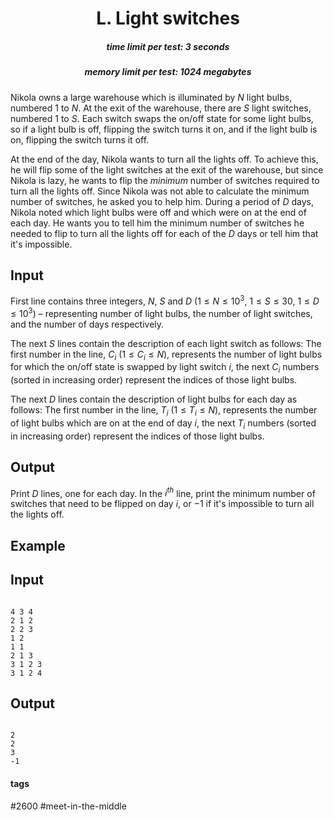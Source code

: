 <h1 style='text-align: center;'> L. Light switches</h1>

<h5 style='text-align: center;'>time limit per test: 3 seconds</h5>
<h5 style='text-align: center;'>memory limit per test: 1024 megabytes</h5>

Nikola owns a large warehouse which is illuminated by $N$ light bulbs, numbered $1$ to $N$. At the exit of the warehouse, there are $S$ light switches, numbered $1$ to $S$. Each switch swaps the on/off state for some light bulbs, so if a light bulb is off, flipping the switch turns it on, and if the light bulb is on, flipping the switch turns it off.

At the end of the day, Nikola wants to turn all the lights off. To achieve this, he will flip some of the light switches at the exit of the warehouse, but since Nikola is lazy, he wants to flip the _minimum_ number of switches required to turn all the lights off. Since Nikola was not able to calculate the minimum number of switches, he asked you to help him. During a period of $D$ days, Nikola noted which light bulbs were off and which were on at the end of each day. He wants you to tell him the minimum number of switches he needed to flip to turn all the lights off for each of the $D$ days or tell him that it's impossible.

## Input

First line contains three integers, $N$, $S$ and $D$ ($1 \leq N \leq 10^3$, $1 \leq S \leq 30$, $1 \leq D \leq 10^3$) – representing number of light bulbs, the number of light switches, and the number of days respectively.

The next $S$ lines contain the description of each light switch as follows: The first number in the line, $C_i$ ($1 \leq C_i \leq N$), represents the number of light bulbs for which the on/off state is swapped by light switch $i$, the next $C_i$ numbers (sorted in increasing order) represent the indices of those light bulbs.

The next $D$ lines contain the description of light bulbs for each day as follows: The first number in the line, $T_i$ ($1 \leq T_i \leq N$), represents the number of light bulbs which are on at the end of day $i$, the next $T_i$ numbers (sorted in increasing order) represent the indices of those light bulbs.

## Output

Print $D$ lines, one for each day. In the $i^{th}$ line, print the minimum number of switches that need to be flipped on day $i$, or $-1$ if it's impossible to turn all the lights off.

## Example

## Input


```

4 3 4
2 1 2
2 2 3
1 2
1 1
2 1 3
3 1 2 3
3 1 2 4

```
## Output


```

2
2
3
-1

```


#### tags 

#2600 #meet-in-the-middle 